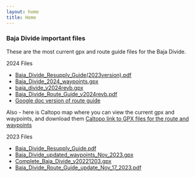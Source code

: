 ```yaml
---
layout: home
title: Home
---
```

### Baja Divide important files

These are the most current gpx and route guide files for the Baja Divide.

2024 Files
- [Baja_Divide_Resupply_Guide(2023version).pdf](Baja_Divide_Resupply_Guide.pdf)
- [Baja_Divide_2024_waypoints.gpx](Baja_Divide_2024_waypoints.gpx)
- [baja_divide_v2024revb.gpx](baja_divide_v2024revb.gpx)
- [Baja_Divide_Route_Guide_v2024revb.pdf](Baja_Divide_Route_Guide_v2024revb.pdf)
- [Google doc version of route guide](https://docs.google.com/document/d/1f_HVb3Pe6TepQchNFZvO0hXRXQr4wVmEAZz00TEAvbs/edit?usp=sharing)

Also - here is Caltopo map where you can view the current gpx and waypoints, and download them [Caltopo link to GPX files for the route and waypoints](https://caltopo.com/m/DS5UK)

2023 Files
- [Baja_Divide_Resupply_Guide.pdf](Baja_Divide_Resupply_Guide.pdf)
- [Baja_Divide_updated_waypoints_Nov_2023.gpx](Baja_Divide_updated_waypoints_Nov_2023.gpx)
- [Complete_Baja_Divide_v20221203.gpx](Complete_Baja_Divide_v20221203.gpx)
- [Baja_Divide_Route_Guide_update_Nov_17_2023.pdf](Baja_Divide_Route_Guide_update_Nov_17_2023.pdf)



